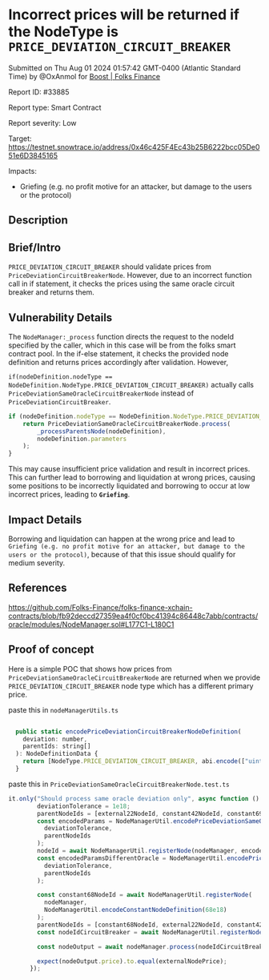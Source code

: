 
# Incorrect  prices will be returned if the NodeType is `PRICE_DEVIATION_CIRCUIT_BREAKER`

Submitted on Thu Aug 01 2024 01:57:42 GMT-0400 (Atlantic Standard Time) by @OxAnmol for [Boost | Folks Finance](https://immunefi.com/bounty/folksfinance-boost/)

Report ID: #33885

Report type: Smart Contract

Report severity: Low

Target: https://testnet.snowtrace.io/address/0x46c425F4Ec43b25B6222bcc05De051e6D3845165

Impacts:
- Griefing (e.g. no profit motive for an attacker, but damage to the users or the protocol)

## Description
## Brief/Intro
`PRICE_DEVIATION_CIRCUIT_BREAKER` should validate prices from `PriceDeviationCircuitBreakerNode`. However, due to an incorrect function call in if statement, it checks the prices using the same oracle circuit breaker and returns them.
## Vulnerability Details
The `NodeManager:_process` function directs the request to the nodeId specified by the caller, which in this case will be from the folks smart contract pool. In the if-else statement, it checks the provided node definition and returns prices accordingly after validation. However,

`if(nodeDefinition.nodeType == NodeDefinition.NodeType.PRICE_DEVIATION_CIRCUIT_BREAKER)` actually calls `PriceDeviationSameOracleCircuitBreakerNode` instead of `PriceDeviationCircuitBreaker`.

```jsx
if (nodeDefinition.nodeType == NodeDefinition.NodeType.PRICE_DEVIATION_CIRCUIT_BREAKER) {
    return PriceDeviationSameOracleCircuitBreakerNode.process(
        _processParentsNode(nodeDefinition),
        nodeDefinition.parameters
    );
}

```

This may cause insufficient price validation and result in incorrect prices. This can further lead to borrowing and liquidation at wrong prices, causing some positions to be incorrectly liquidated and borrowing to occur at low incorrect prices, leading to **`Griefing`**.
## Impact Details
Borrowing and liquidation can happen at the wrong price and lead to `Griefing (e.g. no profit motive for an attacker, but damage to the users or the protocol)`, because of that this issue should qualify for medium severity.

## References
https://github.com/Folks-Finance/folks-finance-xchain-contracts/blob/fb92deccd27359ea4f0cf0bc41394c86448c7abb/contracts/oracle/modules/NodeManager.sol#L177C1-L180C1
        
## Proof of concept
Here is a simple POC that shows how prices from `PriceDeviationSameOracleCircuitBreakerNode` are returned when we provide `PRICE_DEVIATION_CIRCUIT_BREAKER` node type which has a different primary price. 

paste this in `nodeManagerUtils.ts`

```jsx

  public static encodePriceDeviationCircuitBreakerNodeDefinition(
    deviation: number,
    parentIds: string[]
  ): NodeDefinitionData {
    return [NodeType.PRICE_DEVIATION_CIRCUIT_BREAKER, abi.encode(["uint256"], [deviation.toString()]), parentIds];
  }
```

paste this in `PriceDeviationSameOracleCircuitBreakerNode.test.ts`

```jsx
it.only("Should process same oracle deviation only", async function () {
        deviationTolerance = 1e18;
        parentNodeIds = [external22NodeId, constant42NodeId, constant69NodeId];
        const encodedParams = NodeManagerUtil.encodePriceDeviationSameOracleCircuitBreakerNodeDefinition(
          deviationTolerance,
          parentNodeIds
        );
        nodeId = await NodeManagerUtil.registerNode(nodeManager, encodedParams);
        const encodedParamsDifferentOracle = NodeManagerUtil.encodePriceDeviationCircuitBreakerNodeDefinition(
          deviationTolerance,
          parentNodeIds
        );

        const constant68NodeId = await NodeManagerUtil.registerNode(
          nodeManager,
          NodeManagerUtil.encodeConstantNodeDefinition(68e18)
        );
        parentNodeIds = [constant68NodeId, external22NodeId, constant42NodeId];
        const nodeIdCircuitBreaker = await NodeManagerUtil.registerNode(nodeManager, encodedParamsDifferentOracle);

        const nodeOutput = await nodeManager.process(nodeIdCircuitBreaker);

        expect(nodeOutput.price).to.equal(externalNodePrice);
      });

```